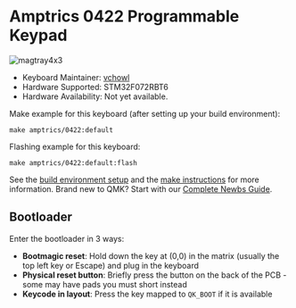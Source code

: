 # Amptrics 0422 Programmable Keypad

![magtray4x3](https://i.imgur.com/G5QMlpn_d.jpeg)

* Keyboard Maintainer: [vchowl](https://github.com/vchowl)
* Hardware Supported: STM32F072RBT6
* Hardware Availability: Not yet available.

Make example for this keyboard (after setting up your build environment):

    make amptrics/0422:default

Flashing example for this keyboard:

    make amptrics/0422:default:flash

See the [build environment setup](https://docs.qmk.fm/#/getting_started_build_tools) and the [make instructions](https://docs.qmk.fm/#/getting_started_make_guide) for more information. Brand new to QMK? Start with our [Complete Newbs Guide](https://docs.qmk.fm/#/newbs).

## Bootloader

Enter the bootloader in 3 ways:

* **Bootmagic reset**: Hold down the key at (0,0) in the matrix (usually the top left key or Escape) and plug in the keyboard
* **Physical reset button**: Briefly press the button on the back of the PCB - some may have pads you must short instead
* **Keycode in layout**: Press the key mapped to `QK_BOOT` if it is available
